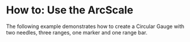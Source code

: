 # How to: Use the ArcScale


The following example demonstrates how to create a Circular Gauge with two needles, three ranges, one marker and one range bar.

<br/>



